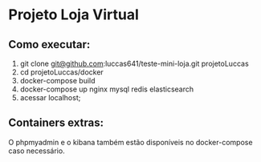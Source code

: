 # Projeto Loja Virtual

## Como executar:

1. git clone git@github.com:luccas641/teste-mini-loja.git projetoLuccas
2. cd projetoLuccas/docker
3. docker-compose build
4. docker-compose up nginx mysql redis elasticsearch
5. acessar localhost;

## Containers extras:

O phpmyadmin e o kibana também estão disponíveis no docker-compose caso necessário.
